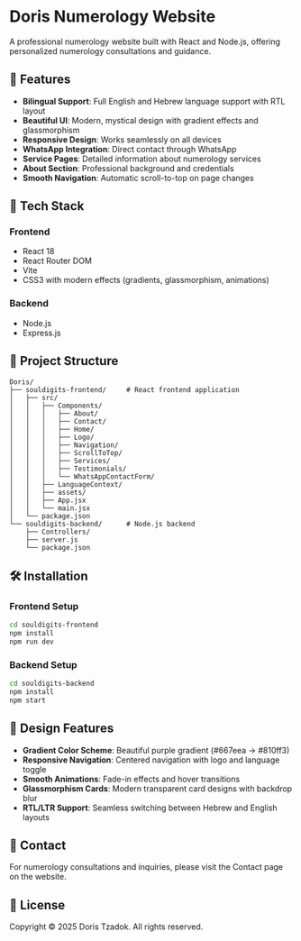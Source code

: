 # Doris Numerology Website

A professional numerology website built with React and Node.js, offering personalized numerology consultations and guidance.

## 🌟 Features

- **Bilingual Support**: Full English and Hebrew language support with RTL layout
- **Beautiful UI**: Modern, mystical design with gradient effects and glassmorphism
- **Responsive Design**: Works seamlessly on all devices
- **WhatsApp Integration**: Direct contact through WhatsApp
- **Service Pages**: Detailed information about numerology services
- **About Section**: Professional background and credentials
- **Smooth Navigation**: Automatic scroll-to-top on page changes

## 🚀 Tech Stack

### Frontend
- React 18
- React Router DOM
- Vite
- CSS3 with modern effects (gradients, glassmorphism, animations)

### Backend
- Node.js
- Express.js

## 📁 Project Structure

```
Doris/
├── souldigits-frontend/     # React frontend application
│   ├── src/
│   │   ├── Components/
│   │   │   ├── About/
│   │   │   ├── Contact/
│   │   │   ├── Home/
│   │   │   ├── Logo/
│   │   │   ├── Navigation/
│   │   │   ├── ScrollToTop/
│   │   │   ├── Services/
│   │   │   ├── Testimonials/
│   │   │   └── WhatsAppContactForm/
│   │   ├── LanguageContext/
│   │   ├── assets/
│   │   ├── App.jsx
│   │   └── main.jsx
│   └── package.json
└── souldigits-backend/      # Node.js backend
    ├── Controllers/
    ├── server.js
    └── package.json
```

## 🛠️ Installation

### Frontend Setup

```bash
cd souldigits-frontend
npm install
npm run dev
```

### Backend Setup

```bash
cd souldigits-backend
npm install
npm start
```

## 🎨 Design Features

- **Gradient Color Scheme**: Beautiful purple gradient (#667eea → #810ff3)
- **Responsive Navigation**: Centered navigation with logo and language toggle
- **Smooth Animations**: Fade-in effects and hover transitions
- **Glassmorphism Cards**: Modern transparent card designs with backdrop blur
- **RTL/LTR Support**: Seamless switching between Hebrew and English layouts


## 📧 Contact

For numerology consultations and inquiries, please visit the Contact page on the website.

## 📄 License

Copyright © 2025 Doris Tzadok. All rights reserved.

